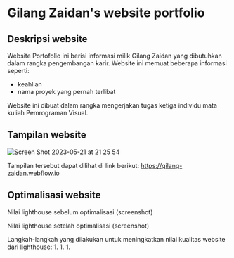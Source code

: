 # Gilang Zaidan's website portfolio
## Deskripsi website

Website Portofolio ini berisi informasi milik Gilang Zaidan yang dibutuhkan dalam rangka pengembangan karir. Website ini memuat beberapa informasi seperti:

- keahlian
- nama proyek yang pernah terlibat

Website ini dibuat dalam rangka mengerjakan tugas ketiga individu mata kuliah Pemrograman Visual.

## Tampilan website

![Screen Shot 2023-05-21 at 21 25 54](https://github.com/Gilang0111/Tugas-Individu/assets/131055349/86e46564-e8e5-4651-9f3c-904ec9799579)

Tampilan tersebut dapat dilihat di link berikut:
https://gilang-zaidan.webflow.io

## Optimalisasi website

Nilai lighthouse sebelum optimalisasi (screenshot)

Nilai lighthouse setelah optimalisasi (screenshot)

Langkah-langkah yang dilakukan untuk meningkatkan nilai kualitas website dari lighthouse: 1. 1. 1.
